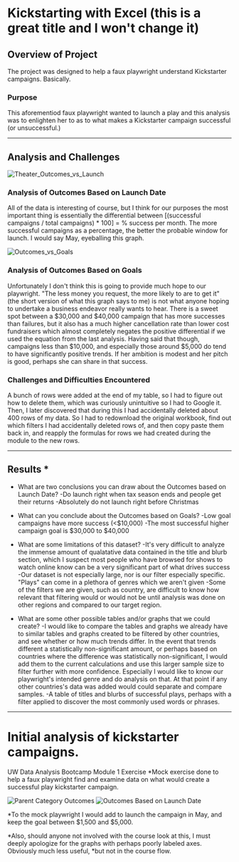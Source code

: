 # Kickstarting with Excel (this is a great title and I won't change it)

## Overview of Project
The project was designed to help a faux playwright understand Kickstarter campaigns. Basically.

### Purpose
This aforementiod faux playwright wanted to launch a play and this analysis was to enlighten her to as to what makes a Kickstarter campaign successful (or unsuccessful.)

-----------------------------

## Analysis and Challenges

![Theater_Outcomes_vs_Launch](https://user-images.githubusercontent.com/21095468/122130009-975f7400-cdfc-11eb-925e-2b1f629f6f79.png)
### Analysis of Outcomes Based on Launch Date
All of the data is interesting of course, but I think for our purposes the most important thing is essentially the differential between
[(successful campaigns / total campaigns) * 100] = % success per month. The more successful campaigns as a percentage, the better the probable window for launch. I would say May, eyeballing this graph. 

![Outcomes_vs_Goals](https://user-images.githubusercontent.com/21095468/122130050-a9411700-cdfc-11eb-8dd0-8d191ada252d.png)
### Analysis of Outcomes Based on Goals
Unfortunately I don't think this is going to provide much hope to our playwright. "The less money you request, the more likely to are to get it" (the short version of what this graph says to me) is not what anyone hoping to undertake a business endeavor really wants to hear. There is a sweet spot between a $30,000 and $40,000 campaign that has more successes than failures, but it also has a much higher cancellation rate than lower cost fundraisers which almost completely negates the positive differential if we used the equation from the last analysis. Having said that though, campaigns less than $10,000, and especially those around $5,000 do tend to have significantly positive trends. If her ambition is modest and her pitch is good, perhaps she can share in that success.


### Challenges and Difficulties Encountered
A bunch of rows were added at the end of my table, so I had to figure out how to delete them, which was curiously unintuitive so I had to Google it.
Then, I later discovered that during this I had accidentally deleted about 400 rows of my data. So I had to redownload the original workbook, find out which filters
I had accidentally deleted rows of, and then copy paste them back in, and reapply the formulas for rows we had created during the module to the new rows.
 
 ---------------------------------
 
## Results *

- What are two conclusions you can draw about the Outcomes based on Launch Date?
    -Do launch right when tax season ends and people get their returns
    -Absolutely do not launch right before Christmas
  
- What can you conclude about the Outcomes based on Goals?
    -Low goal campaigns have more success (<$10,000)
    -The most successful higher campaign goal is $30,000 to $40,000

- What are some limitations of this dataset?
     -It's very difficult to analyze the immense amount of qualatative data contained in the title and blurb section, which I suspect most people who have browsed          for shows to watch online know can be a very significant part of what drives success
     -Our dataset is not especially large, nor is our filter especially specific. "Plays" can come in a plethora of genres which we aren't given
     -Some of the filters we are given, such as country, are difficult to know how relevant that filtering would or would not be until analysis was done on other           regions and compared to our target region.

- What are some other possible tables and/or graphs that we could create?
    -I would like to compare the tables and graphs we already have to similar tables and graphs created to be filtered by other countries, and see whether or how much      trends differ. In the event that trends different a statistically non-significant amount, or perhaps based on countries where the difference was statistically        non-significant, I would add them to the current calculations and use this larger sample size to filter further with more confidence. Especially I would like to      know our playwright's intended genre and do analysis on that. At that point if any other countries's data was added would could separate and compare samples.
    -A table of titles and blurbs of successful plays, perhaps with a filter applied to discover the most commonly used words or phrases.
    
------------------------------------------------------

# Initial analysis of kickstarter campaigns.
UW Data Analysis Bootcamp Module 1 Exercise
*Mock exercise done to help a faux playwright find and examine data on what would create a successful play kickstarter campaign.

![Parent Category Outcomes](https://user-images.githubusercontent.com/21095468/121991829-0c339f00-cd66-11eb-8d42-8aa1a847521c.png)
![Outcomes Based on Launch Date](https://user-images.githubusercontent.com/21095468/121991796-00e07380-cd66-11eb-84f5-d4cea0913f01.png)

*To the mock playwright I would add to launch the campaign in May, and keep the goal between $1,500 and $5,000.

*Also, should anyone not involved with the course look at this, I must deeply apologize for the graphs with perhaps poorly labeled axes. Obviously much less useful,
*but not in the course flow.

